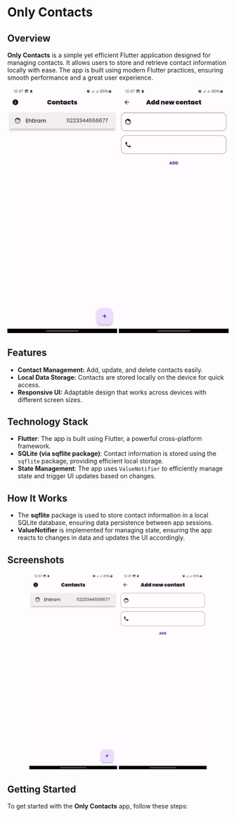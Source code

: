 # Only Contacts

## Overview
**Only Contacts** is a simple yet efficient Flutter application designed for managing contacts. It allows users to store and retrieve contact information locally with ease. The app is built using modern Flutter practices, ensuring smooth performance and a great user experience.

<p align="center">
  <img src="/images/image1.jpeg" alt="App Screenshot 1" width="250"/>
  <img src="/images/image2.jpeg" alt="App Screenshot 2" width="250"/>
</p>

## Features
- **Contact Management:** Add, update, and delete contacts easily.
- **Local Data Storage:** Contacts are stored locally on the device for quick access.
- **Responsive UI:** Adaptable design that works across devices with different screen sizes.

## Technology Stack
- **Flutter**: The app is built using Flutter, a powerful cross-platform framework.
- **SQLite (via sqflite package)**: Contact information is stored using the `sqflite` package, providing efficient local storage.
- **State Management**: The app uses `ValueNotifier` to efficiently manage state and trigger UI updates based on changes.

## How It Works
- The **sqflite** package is used to store contact information in a local SQLite database, ensuring data persistence between app sessions.
- **ValueNotifier** is implemented for managing state, ensuring the app reacts to changes in data and updates the UI accordingly.

## Screenshots
<p align="center">
  <img src="/images/image1.jpeg" alt="Screenshot 1" width="200"/>
  <img src="/images/image2.jpeg" alt="Screenshot 2" width="200"/>
</p>

## Getting Started
To get started with the **Only Contacts** app, follow these steps:
